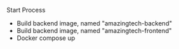 Start Process
- Build backend image, named "amazingtech-backend"
- Build backend image, named "amazingtech-frontend"
- Docker compose up